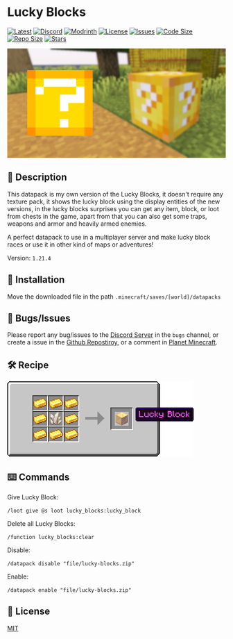 # Lucky Blocks

[![Latest](https://img.shields.io/github/v/release/lullaby6/auth-data-pack?color=blueviolet&logo=github)](https://github.com/lullaby6/auth-data-pack/releases) 
[![Discord](https://img.shields.io/discord/1327308441324097681?label=discord&color=blue&logo=discord)](https://discord.gg/5UdcDa5xNC) 
[![Modrinth](https://img.shields.io/modrinth/dt/auth?label=modrinth&logo=modrinth)](https://modrinth.com/datapack/auth) 
[![License](https://img.shields.io/badge/license-mit-green)](https://github.com/lullaby6/auth-data-pack/blob/main/LICENSE) 
[![Issues](https://img.shields.io/github/issues/lullaby6/auth-data-pack?color=orange&logo=github)](https://github.com/lullaby6/auth-data-pack/issues)
[![Code Size](https://img.shields.io/github/languages/code-size/lullaby6/auth-data-pack?color=purple&logoColor=white)](https://github.com/lullaby6/auth-data-pack)
[![Repo Size](https://img.shields.io/github/repo-size/lullaby6/auth-data-pack?logo=dropbox&color=red)](https://github.com/lullaby6/auth-data-pack)
[![Stars](https://img.shields.io/github/stars/lullaby6/auth-data-pack?logo=github&color=yellow)](https://github.com/lullaby6/auth-data-pack/stargazers)

![bg](https://raw.githubusercontent.com/lullaby6/lucky-blocks-data-pack/refs/heads/main/images/bg-5.png)

## 📖 Description

This datapack is my own version of the Lucky Blocks, it doesn't require any texture pack, it shows the lucky block using the display entities of the new versions, in the lucky blocks surprises you can get any item, block, or loot from chests in the game, apart from that you can also get some traps, weapons and armor and heavily armed enemies.

A perfect datapack to use in a multiplayer server and make lucky block races or use it in other kind of maps or adventures!

Version: `1.21.4`

## 📂 Installation

Move the downloaded file in the path `.minecraft/saves/[world]/datapacks`

## 👾 Bugs/Issues

Please report any bug/issues to the [Discord Server](https://discord.gg/5UdcDa5xNC) in the `bugs` channel, or create a issue in the [Github Repostiroy](https://github.com/lullaby6/lucky-blocks-data-pack/issues), or a comment in [Planet Minecraft](https://www.planetminecraft.com/data-pack/lucky-blocks-6524035).

## 🛠️ Recipe

![recipe](https://raw.githubusercontent.com/lullaby6/lucky-blocks-data-pack/refs/heads/main/images/recipe.png)

## ⌨️ Commands

Give Lucky Block:

```mcfunciton
/loot give @s loot lucky_blocks:lucky_block
```

Delete all Lucky Blocks:

```mcfunciton
/function lucky_blocks:clear
```

Disable:

```mcfunction
/datapack disable "file/lucky-blocks.zip"
```

Enable:

```mcfunction
/datapack enable "file/lucky-blocks.zip"
```

## 🪪 License

[MIT](https://github.com/lullaby6/lucky-blocks-data-pack/blob/main/LICENSE)